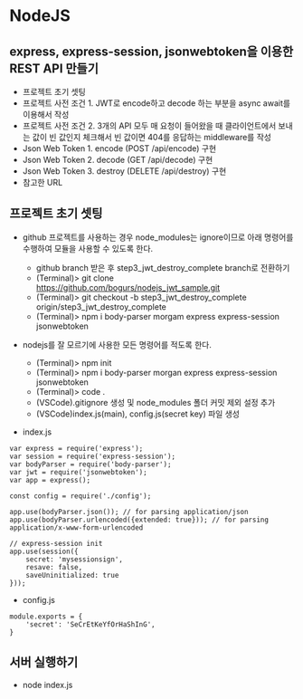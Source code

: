 # NodeJS
## express, express-session, jsonwebtoken을 이용한 REST API 만들기
* 프로젝트 초기 셋팅
* 프로젝트 사전 조건 1. JWT로 encode하고 decode 하는 부분을 async await를 이용해서 작성
* 프로젝트 사전 조건 2. 3개의 API 모두 매 요청이 들어왔을 때 클라이언트에서 보내는 값이 빈 값인지 체크해서 빈 값이면 404를 응답하는 middleware를 작성
* Json Web Token 1. encode (POST /api/encode) 구현
* Json Web Token 2. decode (GET /api/decode) 구현
* Json Web Token 3. destroy (DELETE /api/destroy) 구현
* 참고한 URL
  
  
## 프로젝트 초기 셋팅
* github 프로젝트를 사용하는 경우 node_modules는 ignore이므로 아래 명령어를 수행하여 모듈을 사용할 수 있도록 한다.
	- github branch 받은 후 step3_jwt_destroy_complete branch로 전환하기  
	- (Terminal)> git clone https://github.com/bogurs/nodejs_jwt_sample.git  
	- (Terminal)> git checkout -b step3_jwt_destroy_complete origin/step3_jwt_destroy_complete  
	- (Terminal)> npm i body-parser morgam express express-session jsonwebtoken  
* nodejs를 잘 모르기에 사용한 모든 명령어를 적도록 한다.  
	- (Terminal)> npm init  
	- (Terminal)> npm i body-parser morgan express express-session jsonwebtoken  
	- (Terminal)> code .  
	- (VSCode).gitignore 생성 및 node_modules 폴더 커밋 제외 설정 추가  
	- (VSCode)index.js(main), config.js(secret key) 파일 생성  
  
* index.js  

~~~
var express = require('express');
var session = require('express-session');
var bodyParser = require('body-parser');
var jwt = require('jsonwebtoken');
var app = express();

const config = require('./config');

app.use(bodyParser.json()); // for parsing application/json
app.use(bodyParser.urlencoded({extended: true})); // for parsing application/x-www-form-urlencoded

// express-session init
app.use(session({
    secret: 'mysessionsign',
    resave: false,
    saveUninitialized: true
}));
~~~
  
* config.js  

~~~
module.exports = {
    'secret': 'SeCrEtKeYfOrHaShInG',
}
~~~
  

## 서버 실행하기
* node index.js  
